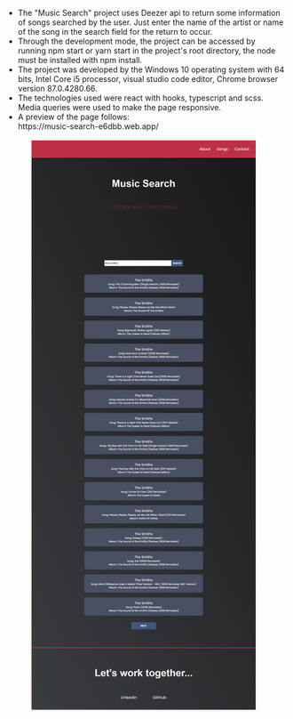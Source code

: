 <ul>
<li>The "Music Search" project uses Deezer api to return some information of songs searched by the user. Just enter the name of the artist or name of the song in the search field for the return to occur.
<li>Through the development mode, the project can be accessed by running npm start or yarn start in the project's root directory, the node must be installed with npm install.
<li>The project was developed by the Windows 10 operating system with 64 bits, Intel Core i5 processor, visual studio code editor, Chrome browser version 87.0.4280.66.
<li>The technologies used were react with hooks, typescript and scss. Media queries were used to make the page responsive.
<li>A preview of the page follows:<br/>
 https://music-search-e6dbb.web.app/
<ul>
 <br/>
<img src='./public/page.png'/>
